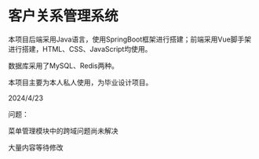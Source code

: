 # 客户关系管理系统
本项目后端采用Java语言，使用SpringBoot框架进行搭建；前端采用Vue脚手架进行搭建，HTML、CSS、JavaScript均使用。

数据库采用了MySQL、Redis两种。

本项目主要为本人私人使用，为毕业设计项目。

2024/4/23

问题：

菜单管理模块中的跨域问题尚未解决

大量内容等待修改
